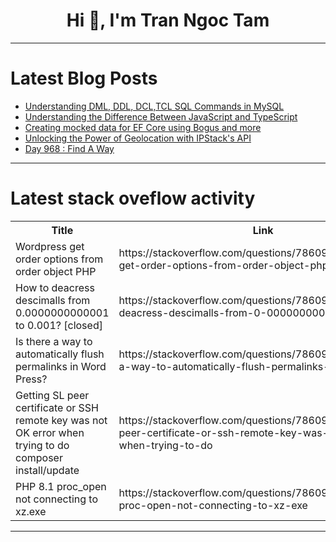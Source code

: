 <h1 align="center">Hi 👋, I'm Tran Ngoc Tam</h1>

---

# Latest Blog Posts 
<!-- BLOG-POST-LIST:START -->
- [Understanding DML, DDL, DCL,TCL SQL Commands in MySQL](https://dev.to/ayas_tech_2b0560ee159e661/understanding-dml-ddl-dcltcl-sql-commands-in-mysql-o1f)
- [Understanding the Difference Between JavaScript and TypeScript](https://dev.to/ayas_tech_2b0560ee159e661/understanding-the-difference-between-javascript-and-typescript-jm1)
- [Creating mocked data for EF Core using Bogus and more](https://dev.to/karenpayneoregon/creating-mocked-data-for-ef-core-using-bogus-and-more-2l0i)
- [Unlocking the Power of Geolocation with IPStack&#39;s API](https://dev.to/ipstackapi/unlocking-the-power-of-geolocation-with-ipstacks-api-30jb)
- [Day 968 : Find A Way](https://dev.to/dwane/day-968-find-a-way-3moc)
<!-- BLOG-POST-LIST:END -->

---

# Latest stack oveflow activity
<table>
  <tr><th>Title</th><th>Link</th></tr>
  <!-- STACKOVERFLOW:START --><tr><td>Wordpress get order options from order object PHP</td><td>https://stackoverflow.com/questions/78609925/wordpress-get-order-options-from-order-object-php</td></tr><tr><td>How to deacress descimalls from 0.0000000000001 to 0.001? [closed]</td><td>https://stackoverflow.com/questions/78609879/how-to-deacress-descimalls-from-0-0000000000001-to-0-001</td></tr><tr><td>Is there a way to automatically flush permalinks in Word Press?</td><td>https://stackoverflow.com/questions/78609780/is-there-a-way-to-automatically-flush-permalinks-in-word-press</td></tr><tr><td>Getting SL peer certificate or SSH remote key was not OK error when trying to do composer install/update</td><td>https://stackoverflow.com/questions/78609735/getting-sl-peer-certificate-or-ssh-remote-key-was-not-ok-error-when-trying-to-do</td></tr><tr><td>PHP 8.1 proc_open not connecting to xz.exe</td><td>https://stackoverflow.com/questions/78609690/php-8-1-proc-open-not-connecting-to-xz-exe</td></tr><!-- STACKOVERFLOW:END -->
</table>

---


